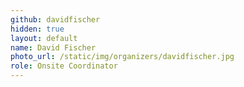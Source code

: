 ```yaml
---
github: davidfischer
hidden: true
layout: default
name: David Fischer
photo_url: /static/img/organizers/davidfischer.jpg
role: Onsite Coordinator
---
```

